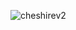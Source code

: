 ![cheshirev2](https://github.com/digitaldruglord/cheshire/blob/master/cheshire%20images/bottom%20view.PNG)
